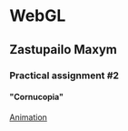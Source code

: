 # <h1> WebGL </h1>
<h2> Zastupailo Maxym</h2>
<h3>Practical assignment #2 </h3>
<h4>"Cornucopia"</h4>

[Animation](./Animation.gif)